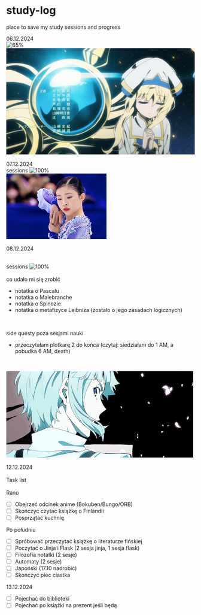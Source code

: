 # study-log

place to save my study sessions and progress

06.12.2024<br>
![65%](https://progress-bar.xyz/65/?show_text=false&title=4/6&progress_background=ffffff&progress_color=FFB6C1)<br>
![](https://github.com/BlairKirara/study-log/blob/main/goblin.gif)<br>

07.12.2024<br>
sessions
![100%](https://progress-bar.xyz/100/?show_text=false&title=4/4&progress_background=ffffff&progress_color=FFB6C1)<br>
![](https://github.com/BlairKirara/study-log/blob/main/mone.gif)<br>

08.12.2024<br>
<br>

sessions
![100%](https://progress-bar.xyz/100/?show_text=false&title=6/6&progress_background=ffffff&progress_color=FFB6C1)<br>
 <br>
co udało mi się zrobić 
- notatka o Pascalu
- notatka o Malebranche
- notatka o Spinozie
- notatka o metafizyce Leibniza (zostało o jego zasadach logicznych)<br>
<br>

side questy poza sesjami nauki<br>
- przeczytałam plotkarę 2 do końca (czytaj: siedziałam do 1 AM, a pobudka 6 AM, death)
<br>

![](https://github.com/BlairKirara/study-log/blob/main/atsushi.gif)<br>

12.12.2024<br>
<br>
Task list<br>
<br>
Rano<br>
- [ ] Obejrzeć odcinek anime (Bokuben/Bungo/ORB)
- [ ] Skończyć czytać książkę o Finlandii
- [ ] Posprzątać kuchnię<br>

Po południu<br>
- [ ] Spróbować przeczytać książkę o literaturze fińskiej
- [ ] Poczytać o Jinja i Flask (2 sesja jinja, 1 sesja flask)
- [ ] Filozofia notatki (2 sesje)
- [ ] Automaty (2 sesje)
- [ ] Japoński (17.10 nadrobić)
- [ ] Skończyć piec ciastka<br>

13.12.2024<br>
- [ ] Pojechać do biblioteki
- [ ] Pojechać po książki na prezent jeśli będą
